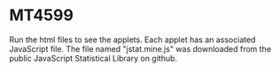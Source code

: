 # MT4599
Run the html files to see the applets. 
Each applet has an associated JavaScript file. 
The file named "jstat.mine.js" was downloaded from the public JavaScript Statistical Library on github. 
